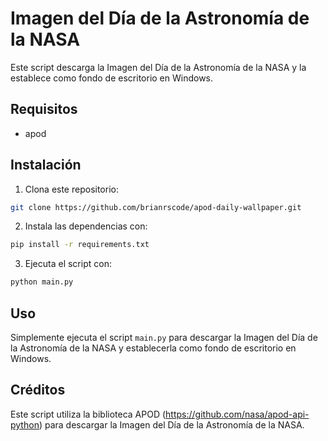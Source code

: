 # Imagen del Día de la Astronomía de la NASA

Este script descarga la Imagen del Día de la Astronomía de la NASA y la establece como fondo de escritorio en Windows.

## Requisitos

- apod

## Instalación

1. Clona este repositorio:
```bash
git clone https://github.com/brianrscode/apod-daily-wallpaper.git
```
2. Instala las dependencias con:
```bash
pip install -r requirements.txt
```
3. Ejecuta el script con:
```bash
python main.py
```

## Uso

Simplemente ejecuta el script `main.py` para descargar la Imagen del Día de la Astronomía de la NASA y establecerla como fondo de escritorio en Windows.

## Créditos

Este script utiliza la biblioteca APOD (https://github.com/nasa/apod-api-python) para descargar la Imagen del Día de la Astronomía de la NASA.
